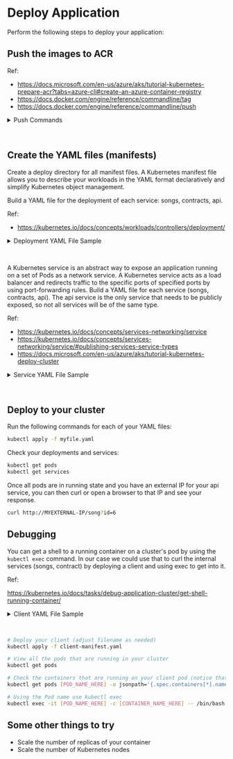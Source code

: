 # Deploy Application

Perform the following steps to deploy your application:

## Push the images to ACR

Ref:

* https://docs.microsoft.com/en-us/azure/aks/tutorial-kubernetes-prepare-acr?tabs=azure-cli#create-an-azure-container-registry
* https://docs.docker.com/engine/reference/commandline/tag
* https://docs.docker.com/engine/reference/commandline/push

<details>
  <summary>Push Commands</summary>

```bash
# Set variables (adjust as needed)
ACR_NAME=akslab

az login
az acr login --name $

# For each of the images you build in the `Deploy to Docker` section
# Tag it so that you can push it to your ACR 
docker tag songs:1.0.0 $ACR_NAME.azurecr.io/songs:1.0.0

# Push it to your ACR
docker push $ACR_NAME.azurecr.io/songs:1.0.0

# Check ACR repositories
az acr repository list --name $ACR_NAME --output table

# Check the tags in your repository
az acr repository show-tags --name $ACR_NAME --repository songs --output table
```

</details>

&nbsp;

## Create the YAML files (manifests)

Create a deploy directory for all manifest files. A Kubernetes manifest file allows you to describe your workloads in the YAML format declaratively and simplify Kubernetes object management.

Build a YAML file for the deployment of each service: songs, contracts, api.

Ref:
* https://kubernetes.io/docs/concepts/workloads/controllers/deployment/

<details>
  <summary>Deployment YAML File Sample</summary>

```yaml
apiVersion: apps/v1
kind: Deployment
metadata:
  name: songs-app
  labels:
    app: songs
spec:
  replicas: 1
  selector:
    matchLabels:
      app: songs
  template:
    metadata:
      labels:
        app: songs
    spec:
      containers:
      - name: songs
        image: pelasneakslabacr.azurecr.io/songs:1.0.0
        ports:
        - containerPort: 80
```

</details>

&nbsp;

A Kubernetes service is an abstract way to expose an application running on a set of Pods as a network service.
A Kubernetes service acts as a load balancer and redirects traffic to the specific ports of specified ports by using port-forwarding rules.
Build a YAML file for each service (songs, contracts, api). The api service is the only service that needs to be publicly exposed, so not all services will be of the same type.

Ref:

* https://kubernetes.io/docs/concepts/services-networking/service
* https://kubernetes.io/docs/concepts/services-networking/service/#publishing-services-service-types
* https://docs.microsoft.com/en-us/azure/aks/tutorial-kubernetes-deploy-cluster

<details>
  <summary>Service YAML File Sample</summary>

```yaml
apiVersion: v1
kind: Service
metadata:
  name: songs
spec:
  type: ClusterIP
  ports:
  - port: 80
  selector:
    app: songs
```

</details>

&nbsp;

## Deploy to your cluster

Run the following commands for each of your YAML files:

```bash
kubectl apply -f myfile.yaml
```

Check your deployments and services:

```bash
kubectl get pods 
kubectl get services
```

Once all pods are in running state and you have an external IP for your api service, you can then curl or open a browser to that IP and see your response.

```bash
curl http://MYEXTERNAL-IP/song?id=6
```

## Debugging

You can get a shell to a running container on a cluster's pod by using the `kubectl exec` command. In our case we could use that to curl the internal services (songs, contract) by deploying a client and using exec to get into it.

Ref:

https://kubernetes.io/docs/tasks/debug-application-cluster/get-shell-running-container/

<details>
  <summary>Client YAML File Sample</summary>

```yml
apiVersion: apps/v1
kind: Deployment
metadata:
  labels:
    app: client
  name: client
  namespace: default
spec:
  replicas: 1
  selector:
    matchLabels:
      app: client
  template:
    metadata:
      labels:
        app: client
        version: v1
      name: client
    spec:
      containers:
      - name: client
        image: ubuntu
        command: ["/bin/bash", "-ec", "apt-get update && apt-get install curl -y && while :; do echo '.'; sleep 5 ; done"]
```

</details>

&nbsp;

```bash
# Deploy your client (adjust filename as needed)
kubectl apply -f client-manifest.yaml

# View all the pods that are running in your cluster
kubectl get pods

# Check the containers that are running on your client pod (notice that an istio sidecar container is running on every pod -more on that later :)
kubectl get pods [POD_NAME_HERE] -o jsonpath='{.spec.containers[*].name}'

# Using the Pod name use kubectl exec 
kubectl exec -it [POD_NAME_HERE] -c [CONTAINER_NAME_HERE] -- /bin/bash
```

## Some other things to try

* Scale the number of replicas of your container
* Scale the number of Kubernetes nodes
